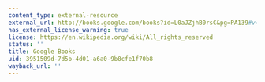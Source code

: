 ```yaml
---
content_type: external-resource
external_url: http://books.google.com/books?id=L0aJZjhB0rsC&pg=PA139#v=onepage
has_external_license_warning: true
license: https://en.wikipedia.org/wiki/All_rights_reserved
status: ''
title: Google Books
uid: 3951509d-7d5b-4d01-a6a0-9b8cfe1f70b8
wayback_url: ''
---
```

